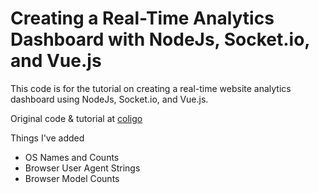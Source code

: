 # Creating a Real-Time Analytics Dashboard with NodeJs, Socket.io, and Vue.js

This code is for the tutorial on creating a real-time website analytics dashboard using NodeJs, Socket.io, and Vue.js.

Original code &amp; tutorial at [coligo](http://coligo.io/real-time-analytics-with-nodejs-socketio-vuejs/)

Things I've added

* OS Names and Counts
* Browser User Agent Strings
* Browser Model Counts
